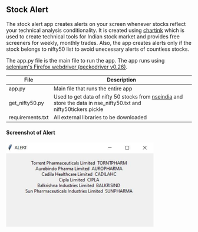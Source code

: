 ## Stock Alert

The stock alert app creates alerts on your  screen whenever stocks reflect your technical analysis conditionality. It is created using [chartink](https://chartink.com) which is used to create technical tools for Indian stock market and provides free screeners for weekly, monthly trades. Also, the app creates alerts only if the stock belongs to nifty50 list to avoid unecessary alerts of countless stocks.

The app.py file is the main file to run the app. The app runs using [selenium's Firefox webdriver (geckodriver v0.26)](https://github.com/mozilla/geckodriver/releases/tag/v0.26.0).

|File|Description|
|----|-----------|
|app.py|Main file that runs the entire app|
|get_nifty50.py|Used to get data of nifty 50 stocks from [nseindia](https://www1.nseindia.com/products/content/derivatives/equities/fo_underlying_home.htm) and store the data in nse_nifty50.txt and nifty50tickers.pickle |
|requirements.txt| All external libraries to be downloaded|

#### Screenshot of Alert
<img src="https://github.com/AshishOhri/stock-alert/blob/master/capture.JPG" width="400px">
